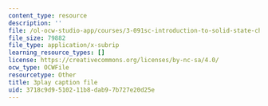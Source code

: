 ```yaml
---
content_type: resource
description: ''
file: /ol-ocw-studio-app/courses/3-091sc-introduction-to-solid-state-chemistry-fall-2010/3718c9d9510211b8dab97b727e20d25e_rR8ZtI8m0Mo.srt
file_size: 79882
file_type: application/x-subrip
learning_resource_types: []
license: https://creativecommons.org/licenses/by-nc-sa/4.0/
ocw_type: OCWFile
resourcetype: Other
title: 3play caption file
uid: 3718c9d9-5102-11b8-dab9-7b727e20d25e
---
```

